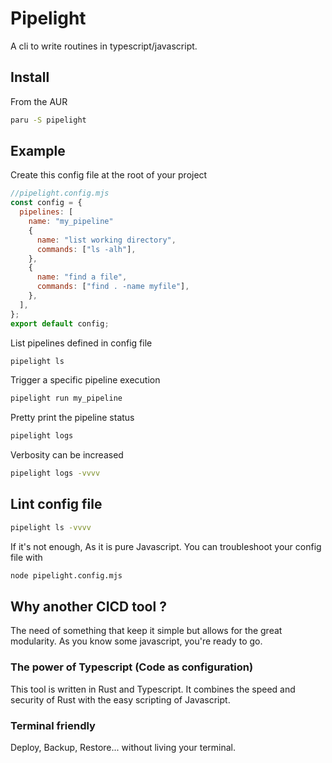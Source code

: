 # Pipelight

A cli to write routines in typescript/javascript.

## Install

From the AUR

```sh
paru -S pipelight
```

## Example

Create this config file at the root of your project

```mjs
//pipelight.config.mjs
const config = {
  pipelines: [
    name: "my_pipeline"
    {
      name: "list working directory",
      commands: ["ls -alh"],
    },
    {
      name: "find a file",
      commands: ["find . -name myfile"],
    },
  ],
};
export default config;
```

List pipelines defined in config file

```sh
pipelight ls
```

Trigger a specific pipeline execution

```sh
pipelight run my_pipeline
```

Pretty print the pipeline status

```sh
pipelight logs
```

Verbosity can be increased

```sh
pipelight logs -vvvv
```

## Lint config file

```sh
pipelight ls -vvvv
```

If it's not enough,
As it is pure Javascript.
You can troubleshoot your config file with

```sh
node pipelight.config.mjs
```

## Why another CICD tool ?

The need of something that keep it simple but allows for the great modularity.
As you know some javascript, you're ready to go.

### The power of Typescript (Code as configuration)

This tool is written in Rust and Typescript.
It combines the speed and security of Rust with the easy scripting of Javascript.

### Terminal friendly

Deploy, Backup, Restore... without living your terminal.
